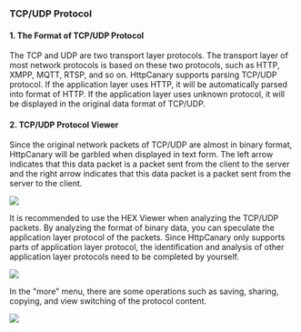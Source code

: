 ### TCP/UDP Protocol

#### 1. The Format of TCP/UDP Protocol

The TCP and UDP are two transport layer protocols. The transport layer of most network protocols is based on these two protocols, such as HTTP, XMPP, MQTT, RTSP, and so on. HttpCanary supports parsing TCP/UDP protocol. If the application layer uses HTTP, it will be automatically parsed into format of HTTP. If the application layer uses unknown protocol, it will be displayed in the original data format of TCP/UDP.

#### 2. TCP/UDP Protocol Viewer

Since the original network packets of TCP/UDP are almost in binary format, HttpCanary will be garbled when displayed in text form. The left arrow indicates that this data packet is a packet sent from the client to the server and the right arrow indicates that this data packet is a packet sent from the server to the client.

![](/assets/tcp_udp_text.png)

It is recommended to use the HEX Viewer when analyzing the TCP/UDP packets. By analyzing the format of binary data, you can speculate the  application layer protocol of the packets. Since HttpCanary only supports parts of application layer protocol, the identification and analysis of other application layer protocols need to be completed by yourself.

![](/assets/tcp_udp_hex.png)

In the "more" menu, there are some operations such as saving, sharing, copying, and view switching of the protocol content.

![](/assets/tcp_udp_more.png)






